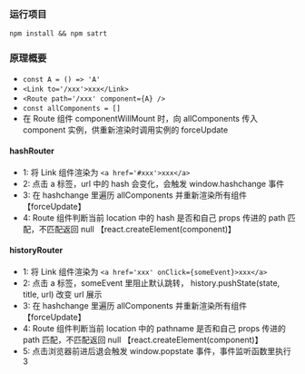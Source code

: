 
### 运行项目
`npm install && npm satrt`

### 原理概要

* `const A = () => 'A'`
* `<Link to='/xxx'>xxx</Link>`
* `<Route path='/xxx' component={A} />`
* `const allComponents = []`
* 在 Route 组件 componentWillMount 时，向 allComponents 传入 component 实例，供重新渲染时调用实例的 forceUpdate
#### hashRouter


* 1: 将 Link 组件渲染为 `<a href='#xxx'>xxx</a>`
* 2: 点击 a 标签，url 中的 hash 会变化，会触发 window.hashchange 事件
* 3: 在 hashchange 里遍历 allComponents 并重新渲染所有组件【forceUpdate】
* 4: Route 组件判断当前 location 中的 hash 是否和自己 props 传进的 path 匹配，不匹配返回 null 【react.createElement(component)】


#### historyRouter

* 1: 将 Link 组件渲染为 `<a href='xxx' onClick={someEvent}>xxx</a>`
* 2: 点击 a 标签，someEvent 里阻止默认跳转， history.pushState(state, title, url) 改变 url 展示
* 3: 在 hashchange 里遍历 allComponents 并重新渲染所有组件【forceUpdate】
* 4: Route 组件判断当前 location 中的 pathname 是否和自己 props 传进的 path 匹配，不匹配返回 null 【react.createElement(component)】
* 5: 点击浏览器前进后退会触发 window.popstate 事件，事件监听函数里执行 3
